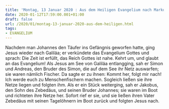 ```yaml
---
title: 'Montag, 13 Januar 2020 : Aus dem Heiligen Evangelium nach Markus - Mk 1,14-20.'
date: 2020-01-12T17:59:00.001+01:00
draft: false
url: /2020/01/montag-13-januar-2020-aus-dem-heiligen.html
tags: 
- EVANGELIUM
---
```


Nachdem man Johannes den Täufer ins Gefängnis geworfen hatte, ging Jesus wieder nach Galiläa; er verkündete das Evangelium Gottes und sprach: Die Zeit ist erfüllt, das Reich Gottes ist nahe. Kehrt um, und glaubt an das Evangelium! Als Jesus am See von Galiläa entlangging, sah er Simon und Andreas, den Bruder des Simon, die auf dem See ihr Netz auswarfen; sie waren nämlich Fischer. Da sagte er zu ihnen: Kommt her, folgt mir nach! Ich werde euch zu Menschenfischern machen. Sogleich ließen sie ihre Netze liegen und folgten ihm. Als er ein Stück weiterging, sah er Jakobus, den Sohn des Zebedäus, und seinen Bruder Johannes; sie waren im Boot und richteten ihre Netze her. Sofort rief er sie, und sie ließen ihren Vater Zebedäus mit seinen Tagelöhnern im Boot zurück und folgten Jesus nach.